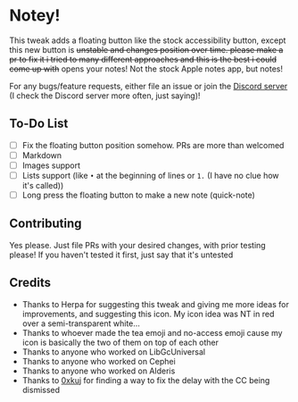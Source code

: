 # Notey!
This tweak adds a floating button like the stock accessibility button, except this new button is ~~unstable and changes position over time. please make a pr to fix it i tried to many different approaches and this is the best i could come up with~~ opens your notes! Not the stock Apple notes app, but notes!

For any bugs/feature requests, either file an issue or join the [Discord server](https://discord.gg/mZZhnRDGeg) (I check the Discord server more often, just saying)!

## To-Do List
- [ ] Fix the floating button position somehow. PRs are more than welcomed
- [ ] Markdown
- [ ] Images support
- [ ] Lists support (like `•` at the beginning of lines or `1.` (I have no clue how it's called))
- [ ] Long press the floating button to make a new note (quick-note)

## Contributing
Yes please. Just file PRs with your desired changes, with prior testing please! If you haven't tested it first, just say that it's untested

## Credits
* Thanks to Herpa for suggesting this tweak and giving me more ideas for improvements, and suggesting this icon. My icon idea was NT in red over a semi-transparent white...
* Thanks to whoever made the tea emoji and no-access emoji cause my icon is basically the two of them on top of each other
* Thanks to anyone who worked on LibGcUniversal
* Thanks to anyone who worked on Cephei
* Thanks to anyone who worked on Alderis
* Thanks to [0xkuj](https://github.com/0xkuj/) for finding a way to fix the delay with the CC being dismissed